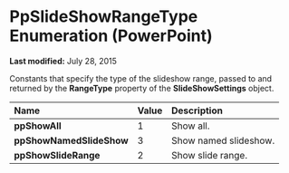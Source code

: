 
# PpSlideShowRangeType Enumeration (PowerPoint)

 **Last modified:** July 28, 2015

Constants that specify the type of the slideshow range, passed to and returned by the  **RangeType** property of the **SlideShowSettings** object.


|**Name**|**Value**|**Description**|
|:-----|:-----|:-----|
| **ppShowAll**|1|Show all.|
| **ppShowNamedSlideShow**|3|Show named slideshow.|
| **ppShowSlideRange**|2|Show slide range.|
